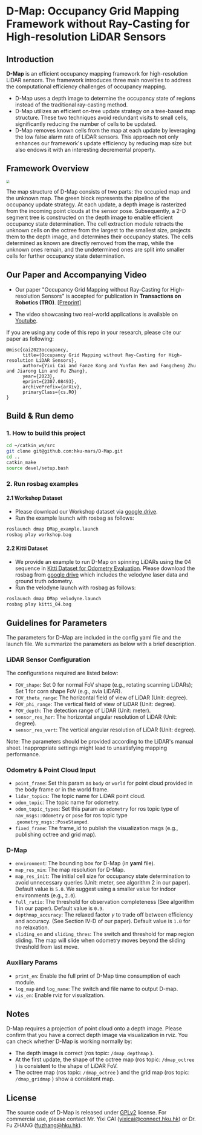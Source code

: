 # D-Map: Occupancy Grid Mapping Framework without Ray-Casting for High-resolution LiDAR Sensors

## Introduction
**D-Map** is an efficient occupancy mapping framework for high-resolution LiDAR sensors. The framework introduces three main novelties to address the computational efficiency challenges of occupancy mapping.

- D-Map uses a depth image to determine the occupancy state of regions instead of the traditional ray-casting method. 
- D-Map utilizes an efficient on-tree update strategy on a tree-based map structure. These two techniques avoid redundant visits to small cells, significantly reducing the number of cells to be updated. 
- D-Map removes known cells from the map at each update by leveraging the low false alarm rate of LiDAR sensors. This approach not only enhances our framework's update efficiency by reducing map size but also endows it with an interesting decremental property.

## Framework Overview

<img src="documents/imgs/SystemOverview.png" style="zoom:50%;" />

The map structure of D-Map consists of two parts: the occupied map and the unknown map. The green block represents the pipeline of the occupancy update strategy. At each update, a depth image is rasterized from the incoming point clouds at the sensor pose. Subsequently, a 2-D segment tree is constructed on the depth image to enable efficient occupancy state determination. The cell extraction module retracts the unknown cells on the octree from the largest to the smallest size, projects them to the depth image, and determines their occupancy states. The cells determined as known are directly removed from the map, while the unknown ones remain, and the undetermined ones are split into smaller cells for further occupancy state determination. 

## Our Paper and Accompanying Video

- Our paper "Occupancy Grid Mapping without Ray-Casting for High-resolution Sensors" is accepted for publication in **Transactions on Robotics (TRO)**. [[Preprint]](https://arxiv.org/pdf/2307.08493.pdf)

- The video showcasing two real-world applications is available on [Youtube](https://youtu.be/m5QQPbkYYnA).


If you are using any code of this repo in your research, please cite our paper as following:
```
@misc{cai2023occupancy,
      title={Occupancy Grid Mapping without Ray-Casting for High-resolution LiDAR Sensors}, 
      author={Yixi Cai and Fanze Kong and Yunfan Ren and Fangcheng Zhu and Jiarong Lin and Fu Zhang},
      year={2023},
      eprint={2307.08493},
      archivePrefix={arXiv},
      primaryClass={cs.RO}
}
```

## Build & Run demo
### 1. How to build this project
```bash
cd ~/catkin_ws/src
git clone git@github.com:hku-mars/D-Map.git
cd ..
catkin_make
source devel/setup.bash
```
### 2. Run rosbag examples
#### 2.1 Workshop Dataset
- Please download our Workshop dataset via [google drive](https://drive.google.com/file/d/1dbfx9w1tMUrPm7kloF0LSZVorRE8ruoZ/view?usp=sharing).
- Run the example launch with rosbag as follows:

```bash
roslaunch dmap DMap_example.launch
rosbag play workshop.bag
```
#### 2.2 Kitti Dataset
- We provide an example to run D-Map on spinning LiDARs using the 04 sequence in [Kitti Dataset for Odometry Evaluation](https://www.cvlibs.net/datasets/kitti/eval_odometry.php). Please download the rosbag from [google drive](https://drive.google.com/file/d/1AOFcfXf62vhC9g5V--TZQzzBuKPXLtsR/view?usp=sharing) which includes the velodyne laser data and ground truth odometry. 
- Run the velodyne launch with rosbag as follows:
```bash
roslaunch dmap DMap_velodyne.launch
rosbag play kitti_04.bag
```
## Guidelines for Parameters
The parameters for D-Map are included in the config yaml file and the launch file. We summarize the parameters as below with a brief description.
### LiDAR Sensor Configuration
 The configurations required are listed below:
- ```FOV_shape```: Set 0 for normal FoV shape (e.g., rotating scanning LiDARs); Set 1 for corn shape FoV (e.g., avia LiDAR).
- ```FOV_theta_range```: The horizontal field of view of LiDAR (Unit: degree).
- ```FOV_phi_range```: The vertical field of view of LiDAR (Unit: degree).
- ```FOV_depth```: The detection range of LiDAR (Unit: meter).
- ```sensor_res_hor```: The horizontal angular resolution of LiDAR (Unit: degree).
- ```sensor_res_vert```: The vertical angular resolution of LiDAR (Unit: degree).

Note: The parameters should be provided according to the LiDAR's manual sheet. Inappropriate settings might lead to unsatisfying mapping performance.

### Odometry & Point Cloud Input
- ```point_frame```: Set this param as ```body``` or ```world``` for point cloud provided in the body frame or in the world frame.
- ```lidar_topics```: The topic name for LiDAR point cloud.
- ```odom_topic```: The topic name for odometry.
- ```odom_topic_types```: Set this param as ```odometry``` for ros topic type of ```nav_msgs::Odometry``` or ```pose``` for ros topic type .```geometry_msgs::PoseStamped```.
- ```fixed_frame```: The frame_id to publish the visualization msgs (e.g., publishing octree and grid map).

### D-Map
- ```environment```: The bounding box for D-Map (in **yaml** file).
- ```map_res_min```: The map resolution for D-Map.
- ```map_res_init```: The initial cell size for occupancy state determination to avoid unnecessary queries (Unit: meter, see algorithm 2 in our paper). Default value is ```5.0```. We suggest using a smaller value for indoor environments (e.g., ```2.0```).
- ```full_ratio```: The threshold for observation completeness (See algorithm 1 in our paper). Default value is ```0.9```.
- ```depthmap_accuracy```: The relaxed factor $\gamma$ to trade off between efficiency and accuracy. (See Section IV-D of our paper). Default value is ```1.0``` for no relaxation.
- ```sliding_en``` and ```sliding_thres```: The switch and threshold for map region sliding. The map will slide when odometry moves beyond the sliding threshold from last move. 

### Auxiliary Params
- ```print_en```: Enable the full print of D-Map time consumption of each module. 
- ```log_map``` and ```log_name```: The switch and file name to output D-map.
- ```vis_en```: Enable rviz for visualization.

## Notes

D-Map requires a projection of point cloud onto a depth image. Please confirm that you have a correct depth image via visualization in rviz. You can check whether D-Map is working normally by:
- The depth image is correct (ros topic: ```/dmap_depthmap``` ). 
- At the first update, the shape of the octree map (ros topic: ```/dmap_octree``` ) is consistent to the shape of LiDAR FoV. 
- The octree map (ros topic: ```/dmap_octree``` ) and the grid map (ros topic: ```/dmap_gridmap``` ) show a consistent map.

## License
The source code of D-Map is released under [GPLv2](http://www.gnu.org/licenses/old-licenses/gpl-2.0.html) license. For commercial use, please contact Mr. Yixi CAI (<yixicai@connect.hku.hk>) or Dr. Fu ZHANG (<fuzhang@hku.hk>).

